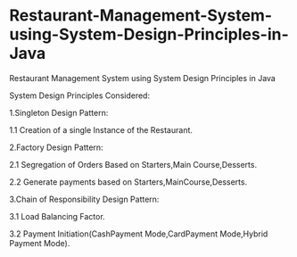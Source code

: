 # Restaurant-Management-System-using-System-Design-Principles-in-Java

Restaurant Management System using System Design Principles in Java


System Design Principles Considered:

1.Singleton Design Pattern:

1.1 Creation of a single Instance of the Restaurant.

2.Factory Design Pattern:

2.1 Segregation of Orders Based on Starters,Main Course,Desserts.

2.2 Generate payments based on Starters,MainCourse,Desserts.

3.Chain of Responsibility Design Pattern:

3.1 Load Balancing Factor.

3.2 Payment Initiation(CashPayment Mode,CardPayment Mode,Hybrid Payment Mode).
